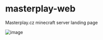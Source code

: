 # masterplay-web
Masterplay.cz minecraft server landing page

![image](https://github.com/MiftikCZ/masterplay-web/assets/89579269/0e3e4318-5b2a-41c5-a645-4f6f07b38ceb)
